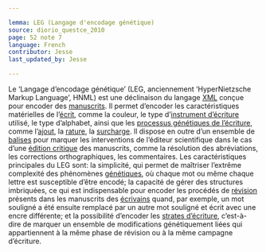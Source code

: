 ```yaml
---

lemma: LEG (Langage d'encodage génétique)
source: diorio_questce_2010
page: 52 note 7
language: French
contributor: Jesse
last_updated_by: Jesse

---
```


Le ‘Langage d’encodage génétique’ (LEG, anciennement ‘HyperNietzsche Markup Language’, HNML) est une déclinaison du langage [XML](XML.html) conçue pour encoder des [manuscrits](manuscript.html). Il permet d’encoder les caractéristiques matérielles de l’[écrit](writingProduct.html), comme la couleur, le type d’[instrument d’écriture](writingTools.html) utilisé, le type d’alphabet, ainsi que les [processus génétiques de l’écriture](writingProces.html), comme l’[ajout](addition.html), la [rature](deletion.html), la [surcharge](overwriting.html). Il dispose en outre d’un ensemble de [balises](markup.html) pour marquer les interventions de l’éditeur scientifique dans le cas d’une [édition critique](editionCritical.html) des manuscrits, comme la résolution des abréviations, les corrections orthographiques, les commentaires. Les caractéristiques principales du LEG sont: la simplicité, qui permet de maîtriser l’extrême complexité des phénomènes [génétiques](genesis.html), où chaque mot ou même chaque lettre est susceptible d’être encodé; la capacité de gérer des structures imbriquées, ce qui est indispensable pour encoder les procédés de [révision](revision.html) présents dans les manuscrits des [écrivains](writer.html) quand, par exemple, un mot souligné a été ensuite remplacé par un autre mot souligné et écrit avec une encre différente; et la possibilité d’encoder les [strates d’écriture](writingStage.html), c’est-à-dire de marquer un ensemble de modifications génétiquement liées qui appartiennent à la même phase de révision ou à la même campagne d’écriture.
